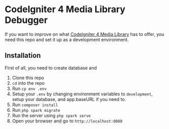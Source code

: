 # CodeIgniter 4 Media Library Debugger

If you want to improve on what [CodeIgniter 4 Media Library](https://github.com/rachyharkov/codeigniter4-media) has to offer, you need this repo and set it up as a development environment.

## Installation

First of all, you need to create database and

1. Clone this repo
2. `cd` into the repo
3. Run `cp env .env`
4. Setup your `.env` by changing environment variables to `development`, setup your database, and app.baseURL if you need to.
5. Run `composer install`
6. Run `php spark migrate`
7. Run the server using `php spark serve`
8. Open your browser and go to `http://localhost:8080`
